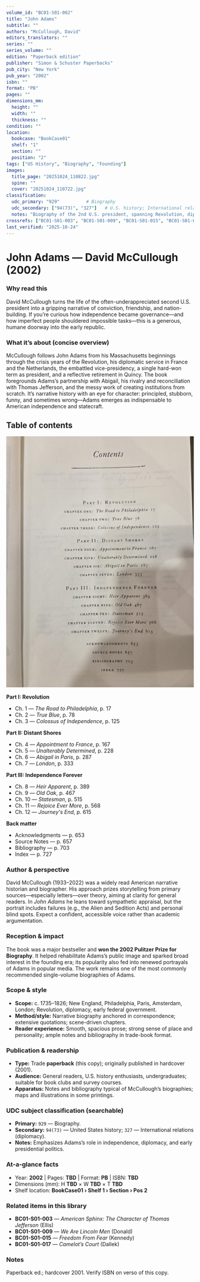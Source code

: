 ```yaml
---
volume_id: "BC01-S01-002"
title: "John Adams"
subtitle: ""
authors: "McCullough, David"
editors_translators: ""
series: ""
series_volume: ""
edition: "Paperback edition"
publisher: "Simon & Schuster Paperbacks"
pub_city: "New York"
pub_year: "2002"
isbn: ""
format: "PB"
pages: ""
dimensions_mm:
  height: ""
  width: ""
  thickness: ""
condition: ""
location:
  bookcase: "BookCase01"
  shelf: "1"
  section: ""
  position: "2"
tags: ["US History", "Biography", "Founding"]
images:
  title_page: "20251024_110822.jpg"
  spine: ""
  cover: "20251024_110722.jpg"
classification:
  udc_primary: "929"          # Biography
  udc_secondary: ["94(73)", "327"]   # U.S. history; International relations/diplomacy
  notes: "Biography of the 2nd U.S. president, spanning Revolution, diplomacy in Europe, and early republic."
crossrefs: ["BC01-S01-003", "BC01-S01-009", "BC01-S01-015", "BC01-S01-017"]
last_verified: "2025-10-24"
---
```


# John Adams — David McCullough (2002)

### Why read this
David McCullough turns the life of the often-underappreciated second U.S. president into a gripping narrative of conviction, friendship, and nation-building. If you’re curious how independence became governance—and how imperfect people shouldered impossible tasks—this is a generous, humane doorway into the early republic.

### What it’s about (concise overview)
McCullough follows John Adams from his Massachusetts beginnings through the crisis years of the Revolution, his diplomatic service in France and the Netherlands, the embattled vice-presidency, a single hard-won term as president, and a reflective retirement in Quincy. The book foregrounds Adams’s partnership with Abigail, his rivalry and reconciliation with Thomas Jefferson, and the messy work of creating institutions from scratch. It’s narrative history with an eye for character: principled, stubborn, funny, and sometimes wrong—Adams emerges as indispensable to American independence and statecraft.

## Table of contents

<!-- image located in docs/books/BookCase01/Shelf01/JohnAdams_McCullough_TOC.jpg -->
![Table of contents — John Adams (McCullough)](JohnAdams_McCullough_TOC.jpg)

**Part I: Revolution**
- Ch. 1 — *The Road to Philadelphia*, p. 17  
- Ch. 2 — *True Blue*, p. 78  
- Ch. 3 — *Colossus of Independence*, p. 125  

**Part II: Distant Shores**
- Ch. 4 — *Appointment to France*, p. 167  
- Ch. 5 — *Unalterably Determined*, p. 228  
- Ch. 6 — *Abigail in Paris*, p. 287  
- Ch. 7 — *London*, p. 333  

**Part III: Independence Forever**
- Ch. 8  — *Heir Apparent*, p. 389  
- Ch. 9  — *Old Oak*, p. 467  
- Ch. 10 — *Statesman*, p. 515  
- Ch. 11 — *Rejoice Ever More*, p. 568  
- Ch. 12 — *Journey's End*, p. 615  

**Back matter**
- Acknowledgments — p. 653  
- Source Notes — p. 657  
- Bibliography — p. 703  
- Index — p. 727  


### Author & perspective
David McCullough (1933–2022) was a widely read American narrative historian and biographer. His approach prizes storytelling from primary sources—especially letters—over theory, aiming at clarity for general readers. In *John Adams* he leans toward sympathetic appraisal, but the portrait includes failures (e.g., the Alien and Sedition Acts) and personal blind spots. Expect a confident, accessible voice rather than academic argumentation.

### Reception & impact
The book was a major bestseller and **won the 2002 Pulitzer Prize for Biography**. It helped rehabilitate Adams’s public image and sparked broad interest in the founding era; its popularity also fed into renewed portrayals of Adams in popular media. The work remains one of the most commonly recommended single-volume biographies of Adams.

### Scope & style
- **Scope:** c. 1735–1826; New England, Philadelphia, Paris, Amsterdam, London; Revolution, diplomacy, early federal government.  
- **Method/style:** Narrative biography anchored in correspondence; extensive quotations; scene-driven chapters.  
- **Reader experience:** Smooth, spacious prose; strong sense of place and personality; ample notes and bibliography in trade-book format.

### Publication & readership
- **Type:** Trade **paperback** (this copy); originally published in hardcover (2001).  
- **Audience:** General readers, U.S. history enthusiasts, undergraduates; suitable for book clubs and survey courses.  
- **Apparatus:** Notes and bibliography typical of McCullough’s biographies; maps and illustrations in some printings.

### UDC subject classification (searchable)
- **Primary:** `929` — Biography.  
- **Secondary:** `94(73)` — United States history; `327` — International relations (diplomacy).  
- **Notes:** Emphasizes Adams’s role in independence, diplomacy, and early presidential politics.

### At-a-glance facts
- Year: **2002** | Pages: **TBD** | Format: **PB** | ISBN: **TBD**  
- Dimensions (mm): H **TBD** × W **TBD** × T **TBD**  
- Shelf location: **BookCase01 › Shelf 1 › Section  › Pos 2**

### Related items in this library
- **BC01-S01-003** — *American Sphinx: The Character of Thomas Jefferson* (Ellis)  
- **BC01-S01-009** — *We Are Lincoln Men* (Donald)  
- **BC01-S01-015** — *Freedom From Fear* (Kennedy)  
- **BC01-S01-017** — *Camelot’s Court* (Dallek)

### Notes
Paperback ed.; hardcover 2001. Verify ISBN on verso of this copy.
